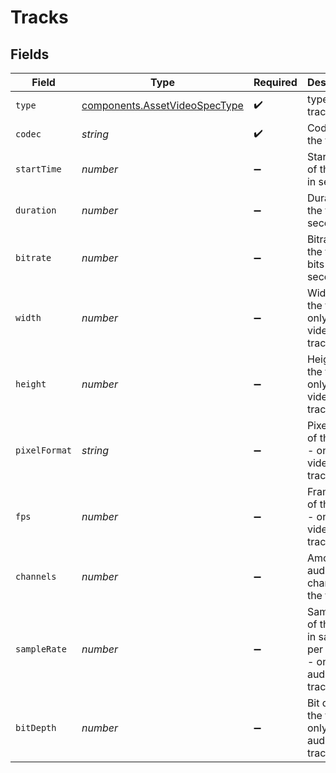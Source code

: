 # Tracks


## Fields

| Field                                                                          | Type                                                                           | Required                                                                       | Description                                                                    | Example                                                                        |
| ------------------------------------------------------------------------------ | ------------------------------------------------------------------------------ | ------------------------------------------------------------------------------ | ------------------------------------------------------------------------------ | ------------------------------------------------------------------------------ |
| `type`                                                                         | [components.AssetVideoSpecType](../../models/components/assetvideospectype.md) | :heavy_check_mark:                                                             | type of track                                                                  | video                                                                          |
| `codec`                                                                        | *string*                                                                       | :heavy_check_mark:                                                             | Codec of the track                                                             | aac                                                                            |
| `startTime`                                                                    | *number*                                                                       | :heavy_minus_sign:                                                             | Start time of the track in seconds                                             | 23.8238                                                                        |
| `duration`                                                                     | *number*                                                                       | :heavy_minus_sign:                                                             | Duration of the track in seconds                                               | 23.8238                                                                        |
| `bitrate`                                                                      | *number*                                                                       | :heavy_minus_sign:                                                             | Bitrate of the track in bits per second                                        | 1000000                                                                        |
| `width`                                                                        | *number*                                                                       | :heavy_minus_sign:                                                             | Width of the track - only for video tracks                                     | 1920                                                                           |
| `height`                                                                       | *number*                                                                       | :heavy_minus_sign:                                                             | Height of the track - only for video tracks                                    | 1080                                                                           |
| `pixelFormat`                                                                  | *string*                                                                       | :heavy_minus_sign:                                                             | Pixel format of the track - only for video tracks                              | yuv420p                                                                        |
| `fps`                                                                          | *number*                                                                       | :heavy_minus_sign:                                                             | Frame rate of the track - only for video tracks                                | 30                                                                             |
| `channels`                                                                     | *number*                                                                       | :heavy_minus_sign:                                                             | Amount of audio channels in the track                                          | 2                                                                              |
| `sampleRate`                                                                   | *number*                                                                       | :heavy_minus_sign:                                                             | Sample rate of the track in samples per second - only for<br/>audio tracks<br/> | 44100                                                                          |
| `bitDepth`                                                                     | *number*                                                                       | :heavy_minus_sign:                                                             | Bit depth of the track - only for audio tracks                                 | 16                                                                             |